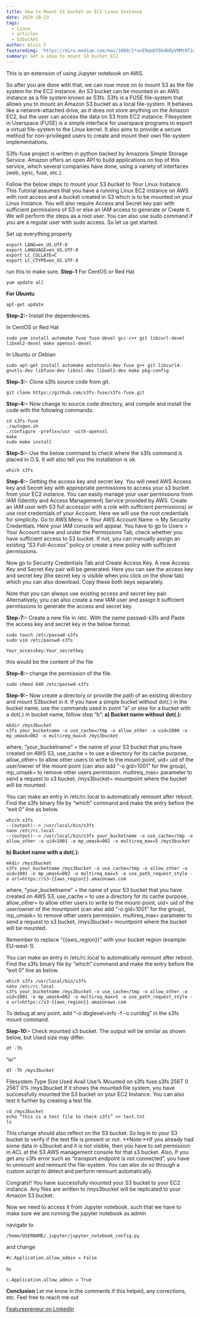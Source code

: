 ```yaml
---
title: How to Mount S3 bucket on EC2 Linux Instance
date: 2020-10-23
tags: 
  - Linux
  - articles
  - S3bucket
author: Alvis F
featuredimg: 'https://miro.medium.com/max/1000/1*avE9qoDfOG4N9yVMMt072g.png'
summary: Get a idea to mount S3 bucket EC2
---
```


This is an extension of using Jupyter notebook on AWS.


So after you are done with that, we can now move on to mount S3 as the file system for the EC2 instance.
An S3 bucket can be mounted in an AWS instance as a file system known as S3fs. S3fs is a FUSE file-system that allows you to mount an Amazon S3 bucket as a local file-system. It behaves like a network-attached drive, as it does not store anything on the Amazon EC2, but the user can access the data on S3 from EC2 instance.
Filesystem in Userspace (FUSE) is a simple interface for userspace programs to export a virtual file-system to the Linux kernel. It also aims to provide a secure method for non-privileged users to create and mount their own file-system implementations.

S3fs-fuse project is written in python backed by Amazons Simple Storage Service. Amazon offers an open API to build applications on top of this service, which several companies have done, using a variety of interfaces (web, sync, fuse, etc.).

Follow the below steps to mount your S3 bucket to Your Linux Instance.
This Tutorial assumes that you have a running Linux EC2 instance on AWS with root access and a bucket created in S3 which is to be mounted on your Linux Instance. You will also require Access and Secret key pair with sufficient permissions of S3 or else an IAM access to generate or Create it.
We will perform the steps as a root user. You can also use sudo command if you are a regular user with sudo access. So let us get started.

Set up everything properly

```
export LANG=en_US.UTF-8
export LANGUAGE=en_US.UTF-8
export LC_COLLATE=C
export LC_CTYPE=en_US.UTF-8
```
run this to make sure.
**Step-1**
For CentOS or Red Hat

```
yum update all
```
**For Ubuntu**
```
apt-get update
```
**Step-2:-** Install the dependencies.

In CentOS or Red Hat

```
sudo yum install automake fuse fuse-devel gcc-c++ git libcurl-devel libxml2-devel make openssl-devel
```
In Ubuntu or Debian

```
sudo apt-get install automake autotools-dev fuse g++ git libcurl4-gnutls-dev libfuse-dev libssl-dev libxml2-dev make pkg-config
```
**Step-3:-** Clone s3fs source code from git.

```
git clone https://github.com/s3fs-fuse/s3fs-fuse.git
```

**Step-4:-** Now change to source code directory, and compile and install the code with the following commands:

```
cd s3fs-fuse
./autogen.sh
./configure -prefix=/usr -with-openssl
make
sudo make install
```

**Step-5:-** Use the below command to check where the s3fs command is placed in O.S. It will also tell you the installation is ok.

```
which s3fs
```
**Step-6:-** Getting the access key and secret key.
You will need AWS Access key and Secret key with appropriate permissions to access your s3 bucket from your EC2 instance. You can easily manage your user permissions from IAM (Identity and Access Management) Service provided by AWS. Create an IAM user with S3 full access(or with a role with sufficient permissions) or use root credentials of your Account. Here we will use the root credentials for simplicity.
Go to AWS Menu -> Your AWS Account Name -> My Security Credentials. Here your IAM console will appear. You have to go to Users > Your Account name and under the Permissions Tab, check whether you have sufficient access to S3 bucket. If not, you can manually assign an existing “S3 Full-Access” policy or create a new policy with sufficient permissions.

Now go to Security Credentials Tab and Create Access Key. A new Access Key and Secret Key pair will be generated. Here you can see the access key and secret key (the secret key is visible when you click on the show tab) which you can also download. Copy these both keys separately.

Note that you can always use existing access and secret key pair. Alternatively, you can also create a new IAM user and assign it sufficient permissions to generate the access and secret key.

**Step-7:-** Create a new file in /etc. With the name passwd-s3fs and Paste the access key and secret key in the below format.
```
sudo touch /etc/passwd-s3fs
sudo vim /etc/passwd-s3fs
```

```
Your_accesskey:Your_secretkey
```
this would be the content of the file

**Step-8:-** change the permission of the file.
```
sudo chmod 640 /etc/passwd-s3fs
```
**Step-9:-** Now create a directory or provide the path of an existing directory and mount S3bucket in it.
If you have a simple bucket without dot(.) in the bucket name, use the commands used in point “a” or else for a bucket with a dot(.) in bucket name, follow step “b”:
**a) Bucket name without dot(.):**
```
mkdir /mys3bucket
s3fs your_bucketname -o use_cache=/tmp -o allow_other -o uid=1000 -o mp_umask=002 -o multireq_max=5 /mys3bucket
```
where, “your_bucketname” = the name of your S3 bucket that you have created on AWS S3, use_cache = to use a directory for its cache purpose, allow_other= to allow other users to write to the mount-point, uid= uid of the user/owner of the mount point (can also add “-o gid=1001” for the group), mp_umask= to remove other users permission. multireq_max= parameter to send a request to s3 bucket, /mys3bucket= mountpoint where the bucket will be mounted.

You can make an entry in /etc/rc.local to automatically remount after reboot. Find the s3fs binary file by “which” command and make the entry before the “exit 0” line as below.

```
which s3fs
--(output)--> /usr/local/bin/s3fs
nano /etc/rc.local
--(output)--> /usr/local/bin/s3fs your_bucketname -o use_cache=/tmp -o allow_other -o uid=1001 -o mp_umask=002 -o multireq_max=5 /mys3bucket
```
**b) Bucket name with a dot(.):**
```
mkdir /mys3bucket
s3fs your_bucketname /mys3bucket -o use_cache=/tmp -o allow_other -o uid=1001 -o mp_umask=002 -o multireq_max=5 -o use_path_request_style -o url=https://s3-{{aws_region}}.amazonaws.com
```
where, “your_bucketname” = the name of your S3 bucket that you have created on AWS S3, use_cache = to use a directory for its cache purpose, allow_other= to allow other users to write to the mount-point, uid= uid of the user/owner of the mountpoint (can also add “-o gid=1001” for the group), mp_umask= to remove other users permission. multireq_max= parameter to send a request to s3 bucket, /mys3bucket= mountpoint where the bucket will be mounted.

Remember to replace “{{aws_region}}” with your bucket region (example: EU-west-1).

You can make an entry in /etc/rc.local to automatically remount after reboot. Find the s3fs binary file by “which” command and make the entry before the “exit 0” line as below.

```
which s3fs /usr/local/bin/s3fs
nano /etc/rc.local
s3fs your_bucketname /mys3bucket -o use_cache=/tmp -o allow_other -o uid=1001 -o mp_umask=002 -o multireq_max=5 -o use_path_request_style -o url=https://s3-{{aws_region}}.amazonaws.com
```
To debug at any point, add “-o dbglevel=info -f -o curldbg” in the s3fs mount command.

**Step-10:-** Check mounted s3 bucket. The output will be similar as shown below, but Used size may differ.

```
df -Th
```
“or”

```
df -Th /mys3bucket
```
Filesystem Type Size Used Avail Use% Mounted on
s3fs fuse.s3fs 256T 0 256T 0% /mys3bucket
If it shows the mounted file system, you have successfully mounted the S3 bucket on your EC2 Instance. You can also test it further by creating a test file.

```
cd /mys3bucket
echo “this is a test file to check s3fs” >> test.txt
ls
```
This change should also reflect on the S3 bucket. So log in to your S3 bucket to verify if the test file is present or not.
**Note:**If you already had some data in s3bucket and it is not visible, then you have to set permission in ACL at the S3 AWS management console for that s3 bucket.
Also, If you get any s3fs error such as “transport endpoint is not connected”, you have to unmount and remount the file-system. You can also do so through a custom script to detect and perform remount automatically.

Congrats!! You have successfully mounted your S3 bucket to your EC2 instance. Any files are written to /mys3bucket will be replicated to your Amazon S3 bucket.

Now we need to access it from Jupyter notebook. such that we have to make sure we are running the jupyter notebook as admin

navigate to

```
/home/USERNAME/.jupyter/jupyter_notebook_config.py
```
and change

```
#c.Application.allow_admin = False
```
to

```
c.Application.allow_admin = True
```

**Conclusion**
Let me know in the comments if this helped, any corrections, etc. Feel free to reach me out

[Featurepreneur on LinkedIn](https://www.linkedin.com/in/alvisf/)